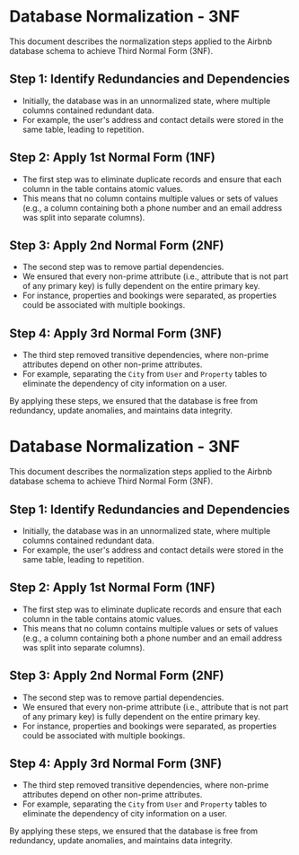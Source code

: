 # Database Normalization - 3NF

This document describes the normalization steps applied to the Airbnb database schema to achieve Third Normal Form (3NF).

## Step 1: Identify Redundancies and Dependencies

- Initially, the database was in an unnormalized state, where multiple columns contained redundant data.
- For example, the user's address and contact details were stored in the same table, leading to repetition.

## Step 2: Apply 1st Normal Form (1NF)

- The first step was to eliminate duplicate records and ensure that each column in the table contains atomic values.
- This means that no column contains multiple values or sets of values (e.g., a column containing both a phone number and an email address was split into separate columns).

## Step 3: Apply 2nd Normal Form (2NF)

- The second step was to remove partial dependencies.
- We ensured that every non-prime attribute (i.e., attribute that is not part of any primary key) is fully dependent on the entire primary key.
- For instance, properties and bookings were separated, as properties could be associated with multiple bookings.

## Step 4: Apply 3rd Normal Form (3NF)

- The third step removed transitive dependencies, where non-prime attributes depend on other non-prime attributes.
- For example, separating the `City` from `User` and `Property` tables to eliminate the dependency of city information on a user.

By applying these steps, we ensured that the database is free from redundancy, update anomalies, and maintains data integrity.

# Database Normalization - 3NF

This document describes the normalization steps applied to the Airbnb database schema to achieve Third Normal Form (3NF).

## Step 1: Identify Redundancies and Dependencies

- Initially, the database was in an unnormalized state, where multiple columns contained redundant data.
- For example, the user's address and contact details were stored in the same table, leading to repetition.

## Step 2: Apply 1st Normal Form (1NF)

- The first step was to eliminate duplicate records and ensure that each column in the table contains atomic values.
- This means that no column contains multiple values or sets of values (e.g., a column containing both a phone number and an email address was split into separate columns).

## Step 3: Apply 2nd Normal Form (2NF)

- The second step was to remove partial dependencies.
- We ensured that every non-prime attribute (i.e., attribute that is not part of any primary key) is fully dependent on the entire primary key.
- For instance, properties and bookings were separated, as properties could be associated with multiple bookings.

## Step 4: Apply 3rd Normal Form (3NF)

- The third step removed transitive dependencies, where non-prime attributes depend on other non-prime attributes.
- For example, separating the `City` from `User` and `Property` tables to eliminate the dependency of city information on a user.

By applying these steps, we ensured that the database is free from redundancy, update anomalies, and maintains data integrity.
